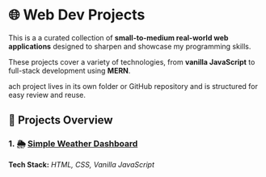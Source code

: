 # 🌐 Web Dev Projects

This is a a curated collection of **small-to-medium real-world web applications** designed to sharpen and showcase my programming skills. 

These projects cover a variety of technologies, from **vanilla JavaScript** to full-stack development using **MERN**.

ach project lives in its own folder or GitHub repository and is structured for easy review and reuse.

## 🧰 Projects Overview

### 1. 🌦️ [Simple Weather Dashboard](https://github.com/UncleH25/Simple-Weather-Dashboard)

**Tech Stack:** *HTML, CSS, Vanilla JavaScript*
